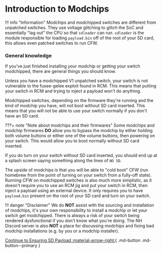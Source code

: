 # Introduction to Modchips

!!! info "Information" 
    Modchips and modchipped switches are different from unpatched switches. They use voltage glitching to glitch the SoC      and essentially "lag out" the CPU so that `sdloader` can run. 
    `sdloader` is the module responsible for loading `payload.bin` off of the root of your SD card, this allows even          patched switches to run CFW.

### General knowledge

If you've just finished installing your modchip or getting your switch modchipped, there are general things you should know.

Unless you have a modchipped V1 unpatched switch, your switch is not vulnerable to the fusee-gelee exploit found in RCM. 
This means that putting your switch in RCM and trying to inject a payload won't do anything.

Modchipped switches, depending on the firmware they're running and the kind of modchip you have, will not boot without SD card inserted.
This means that you will not be able to use your switch normally if you don't have an SD card. 

???+ note "Note about modchips and their firmwares"
    Some modchips and modchip firmwares **DO** allow you to bypass the modchip by either holding both volume buttons or       either one of the volume buttons, then powering on your switch. This would allow you to boot normally without SD card     inserted.

If you do turn on your switch without SD card inserted, you should end up at a splash screen saying something along the lines of `NO SD`.

The upside of modchips is that you will be able to "cold boot" CFW (run homebrew from the point of turning on your switch from a fully-off state). Running CFW on modchipped switches
is also much more simplistic, as it doesn't require you to use an RCM jig and put your switch in RCM, then inject a payload using an external device.
It only requires you to have `payload.bin` present on the root of your SD card and turn on your switch.

!!! danger "Disclaimer" 
    We do **NOT** assist with the sourcing and installation of modchips, it's your own responsibility to install a modchip or let your switch get modchipped.
    There is always a risk of your switch being rendered dysfunctional if you don't know what you're doing.
    The NH Discord server is also **NOT** a place for discussing modchips and fixing bad modchip installations (e.g. by you or a modchip installer).

[Continue to Ensuring SD Payload :material-arrow-right:](ensure_sd_payload.md){ .md-button .md-button--primary }

